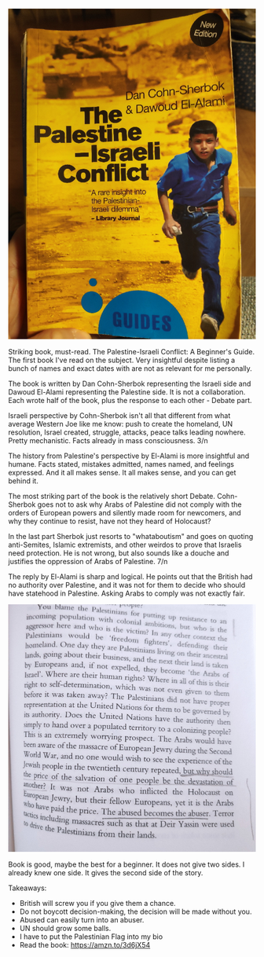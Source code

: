 ![The Palestine-Israeli Conflict: A Beginner's Guide Cover](the-palestine-israeli-conflict-a-beginners-guide/the-palestine-israeli-conflict-a-beginners-guide-cover.jpg)

Striking book, must-read. The Palestine-Israeli Conflict: A Beginner's Guide. The first book I've read on the subject. Very insightful despite listing a bunch of names and exact dates with are not as relevant for me personally.

The book is written by Dan Cohn-Sherbok representing the Israeli side and Dawoud El-Alami representing the Palestine side. It is not a collaboration. Each wrote half of the book, plus the response to each other - Debate part.

Israeli perspective by Cohn-Sherbok isn't all that different from what average Western Joe like me know: push to create the homeland, UN resolution, Israel created, struggle, attacks, peace talks leading nowhere. Pretty mechanistic. Facts already in mass consciousness. 3/n

The history from Palestine's perspective by El-Alami is more insightful and humane. Facts stated, mistakes admitted, names named, and feelings expressed. And it all makes sense. It all makes sense, and you can get behind it.

The most striking part of the book is the relatively short Debate. Cohn-Sherbok goes not to ask why Arabs of Palestine did not comply with the orders of European powers and silently made room for newcomers, and why they continue to resist, have not they heard of Holocaust?

In the last part Sherbok just resorts to "whataboutism" and goes on quoting anti-Semites, Islamic extremists, and other weirdos to prove that Israelis need protection. He is not wrong, but also sounds like a douche and justifies the oppression of Arabs of Palestine. 7/n

The reply by El-Alami is sharp and logical. He points out that the British had no authority over Palestine, and it was not for them to decide who should have statehood in Palestine. Asking Arabs to comply was not exactly fair.

![The abuser becomes the abuser](the-palestine-israeli-conflict-a-beginners-guide/the-palestine-israeli-conflict-a-beginners-guide-page.jpg)

Book is good, maybe the best for a beginner. It does not give two sides. I already knew one side. It gives the second side of the story.

Takeaways:
* British will screw you if you give them a chance.
* Do not boycott decision-making, the decision will be made without you.
* Abused can easily turn into an abuser.
* UN should grow some balls.
* I have to put the Palestinian Flag into my bio
* Read the book: https://amzn.to/3d6jX54
